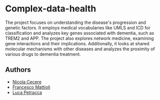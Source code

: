 # Complex-data-health
The project focuses on understanding the disease's progression and genetic factors. It employs medical vocabularies like UMLS and ICD for classification and analyzes key genes associated with dementia, such as TREM2 and APP. The project also explores network medicine, examining gene interactions and their implications. Additionally, it looks at shared molecular mechanisms with other diseases and analyzes the proximity of various drugs to dementia treatment.
## Authors
- [Nicola Cecere](https://github.com/nicola-cecere)
- [Francesco Mattioli](https://github.com/francesco-mattioli)
- [Luca Petracca](https://github.com/lucapetrh-dev)
